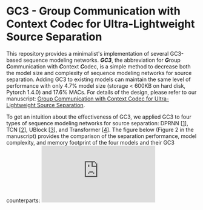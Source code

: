 # GC3 - Group Communication with Context Codec for Ultra-Lightweight Source Separation

This repository provides a minimalist's implementation of several GC3-based sequence modeling networks. ***GC3***, the abbreviation for ***G***roup ***C***ommunication with ***C***ontext ***C***odec, is a simple method to decrease both the model size and complexity of sequence modeling networks for source separation. Adding GC3 to existing models can maintain the same level of performance with only 4.7% model size (storage < 600KB on hard disk, Pytorch 1.4.0) and 17.6% MACs. For details of the design, please refer to our manuscript: [Group Communication with Context Codec for Ultra-Lightweight Source Separation](https://to-be-filled).

To get an intuition about the effectiveness of GC3, we applied GC3 to four types of sequence modeling networks for source separation: DPRNN [[1]], TCN [[2]], UBlock [[3]], and Transformer [[4]]. The figure below (Figure 2 in the manuscript) provides the comparison of the separation performance, model complexity, and memory footprint of the four models and their GC3 counterparts:
![](https://github.com/yluo42/GC3/blob/main/GC3-stat.pdf)


[1]: https://ieeexplore.ieee.org/abstract/document/9054266/
[2]: https://ieeexplore.ieee.org/abstract/document/8707065/
[3]: https://ieeexplore.ieee.org/abstract/document/9231900/
[4]: https://arxiv.org/abs/2007.13975
